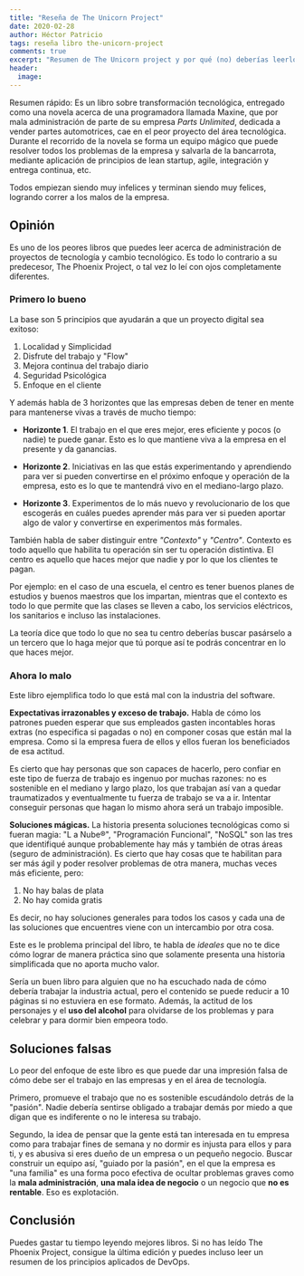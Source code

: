 ```yaml
---
title: "Reseña de The Unicorn Project"
date: 2020-02-28
author: Héctor Patricio
tags: reseña libro the-unicorn-project
comments: true
excerpt: "Resumen de The Unicorn project y por qué (no) deberías leerlo."
header:
  image:
---
```


Resumen rápido: Es un libro sobre transformación tecnológica, entregado como una novela acerca de una programadora llamada Maxine, que por mala administración de parte de su empresa _Parts Unlimited_, dedicada a vender partes automotrices, cae en el peor proyecto del área tecnológica. Durante el recorrido de la novela se forma un equipo mágico que puede resolver todos los problemas de la empresa y salvarla de la bancarrota, mediante aplicación de principios de lean startup, agile, integración y entrega continua, etc.

Todos empiezan siendo muy infelices y terminan siendo muy felices, logrando correr a los malos de la empresa.

## Opinión

Es uno de los peores libros que puedes leer acerca de administración de proyectos de tecnología y cambio tecnológico. Es todo lo contrario a su predecesor, The Phoenix Project, o tal vez lo leí con ojos completamente diferentes.

### Primero lo bueno

La base son 5 principios que ayudarán a que un proyecto digital sea exitoso:

1. Localidad y Simplicidad
2. Disfrute del trabajo y "Flow"
3. Mejora continua del trabajo diario
4. Seguridad Psicológica
5. Enfoque en el cliente

Y además habla de 3 horizontes que las empresas deben de tener en mente para mantenerse vivas a través de mucho tiempo:

* **Horizonte 1**. El trabajo en el que eres mejor, eres eficiente y pocos (o nadie) te puede ganar. Esto es lo que mantiene viva a la empresa en el presente y da ganancias.

* **Horizonte 2**. Iniciativas en las que estás experimentando y aprendiendo para ver si pueden convertirse en el próximo enfoque y operación de la empresa, esto es lo que te mantendrá vivo en el mediano-largo plazo.

* **Horizonte 3**. Experimentos de lo más nuevo y revolucionario de los que escogerás en cuáles puedes aprender más para ver si pueden aportar algo de valor y convertirse en experimentos más formales.

También habla de saber distinguir entre _"Contexto"_ y _"Centro"_. Contexto es todo aquello que habilita tu operación sin ser tu operación distintiva. El centro es aquello que haces mejor que nadie y por lo que los clientes te pagan.

Por ejemplo: en el caso de una escuela, el centro es tener buenos planes de estudios y buenos maestros que los impartan, mientras que el contexto es todo lo que permite que las clases se lleven a cabo, los servicios eléctricos, los sanitarios e incluso las instalaciones.

La teoría dice que todo lo que no sea tu centro deberías buscar pasárselo a un tercero que lo haga mejor que tú porque así te podrás concentrar en lo que haces mejor.

### Ahora lo malo

Este libro ejemplifica todo lo que está mal con la industria del software.

**Expectativas irrazonables y exceso de trabajo.** Habla de cómo los patrones pueden esperar que sus empleados gasten incontables horas extras (no especifica si pagadas o no) en componer cosas que están mal la empresa. Como si la empresa fuera de ellos y ellos fueran los beneficiados de esa actitud.

Es cierto que hay personas que son capaces de hacerlo, pero confiar en este tipo de fuerza de trabajo es ingenuo por muchas razones: no es sostenible en el mediano y largo plazo, los que trabajan así van a quedar traumatizados y eventualmente tu fuerza de trabajo se va a ir. Intentar conseguir personas que hagan lo mismo ahora será un trabajo imposible.

**Soluciones mágicas.** La historia presenta soluciones tecnológicas como si fueran magia: "L
a Nube®", "Programación Funcional", "NoSQL" son las tres que identifiqué aunque probablemente hay más y también de otras áreas (seguro de administración). Es cierto que hay cosas que te habilitan para ser más ágil y poder resolver problemas de otra manera, muchas veces más eficiente, pero:

 1. No hay balas de plata
 2. No hay comida gratis

Es decir, no hay soluciones generales para todos los casos y cada una de las soluciones que encuentres viene con un intercambio por otra cosa.

Este es le problema principal del libro, te habla de _ideales_ que no te dice cómo lograr de manera práctica sino que solamente presenta una historia simplificada que no aporta mucho valor.

Sería un buen libro para alguien que no ha escuchado nada de cómo debería trabajar la industria actual, pero el contenido se puede reducir a 10 páginas si no estuviera en ese formato. Además, la actitud de los personajes y el **uso del alcohol** para olvidarse de los problemas y para celebrar y para dormir bien empeora todo.

## Soluciones falsas

Lo peor del enfoque de este libro es que puede dar una impresión falsa de cómo debe ser el trabajo en las empresas y en el área de tecnología.

Primero, promueve el trabajo que no es sostenible escudándolo detrás de la "pasión". Nadie debería sentirse obligado a trabajar demás por miedo a que digan que es indiferente o no le interesa su trabajo.

Segundo, la idea de pensar que la gente está tan interesada en tu empresa como para trabajar fines de semana y no dormir es injusta para ellos y para ti, y es abusiva si eres dueño de un empresa o un pequeño negocio. Buscar construir un equipo así, "guiado por la pasión", en el que la empresa es "una familia" es una forma poco efectiva de ocultar problemas graves como la **mala administración**, **una mala idea de negocio** o un negocio que **no es rentable**. Eso  es explotación.

## Conclusión

Puedes gastar tu tiempo leyendo mejores libros. Si no has leído The Phoenix Project, consigue la última edición y puedes incluso leer un resumen de los principios aplicados de DevOps.
